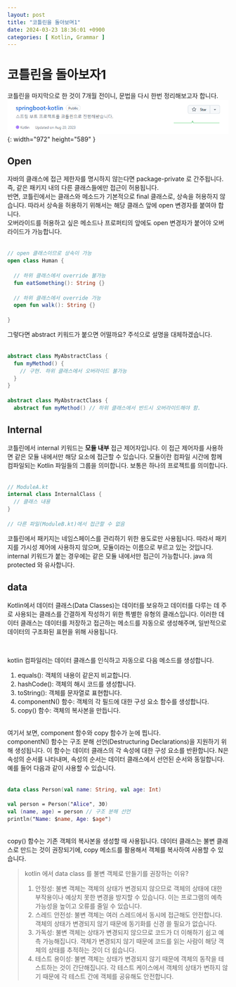 ```yaml
---
layout: post
title: "코틀린을 돌아보며1"
date: 2024-03-23 18:36:01 +0900
categories: [ Kotlin, Grammar ]
---
```


# 코틀린을 돌아보자1

코틀린을 마지막으로 한 것이 7개월 전이니, 문법을 다시 한번 정리해보고자 합니다.
<br><span>
![Desktop View](/assets/img/2024-03-23/last-kotlin.png){: width="972" height="589" }

## Open

자바의 클래스에 접근 제한자를 명시하지 않는다면 package-private 로 간주됩니다. 즉, 같은 패키지 내의 다른 클래스들에만 접근이 허용됩니다.
<br><span>
반면, 코틀린에서는 클래스와 메소드가 기본적으로 final 클래스로, 상속을 허용하지 않습니다. 따라서 상속을 허용하기 위해서는 해당 클래스 앞에 open 변경자를 붙여야 합니다.
<br><span>
오버라이드를 허용하고 싶은 메소드나 프로퍼티의 앞에도 open 변경자가 붙어야 오버라이드가 가능합니다.

```kotlin

// open 클래스이므로 상속이 가능
open class Human {

  // 하위 클래스에서 override 불가능
  fun eatSomething(): String {}

  // 하위 클래스에서 override 가능
  open fun walk(): String {}

}

```

그렇다면 abstract 키워드가 붙으면 어떨까요? 주석으로 설명을 대체하겠습니다.

```kotlin

abstract class MyAbstractClass {
  fun myMethod() {
    // 구현. 하위 클래스에서 오버라이드 불가능
  }
}

abstract class MyAbstractClass {
  abstract fun myMethod() // 하위 클래스에서 반드시 오버라이드해야 함.


```

## Internal

코틀린에서 internal 키워드는 **모듈 내부** 접근 제어자입니다. 이 접근 제어자를 사용하면 같은 모듈 내에서만 해당 요소에 접근할 수 있습니다. 모듈이란 컴파일 시간에
함께
컴파일되는 Kotlin 파일들의 그룹을 의미합니다. 보통은 하나의 프로젝트를 의미합니다.

```kotlin

// ModuleA.kt
internal class InternalClass {
  // 클래스 내용
}

// 다른 파일(ModuleB.kt)에서 접근할 수 없음


```

코틀린에서 패키지는 네임스페이스를 관리하기 위한 용도로만 사용됩니다. 따라서 패키지를 가시성 제어에 사용하지 않으며, 모듈이라는 이름으로 부르고 있는 것입니다.
<br><span>
internal 키워드가 붙는 경우에는 같은 모듈 내에서만 접근이 가능합니다. java 의 protected 와 유사합니다.

## data

Kotlin에서 데이터 클래스(Data Classes)는 데이터를 보유하고 데이터를 다루는 데 주로 사용되는 클래스를 간결하게 작성하기 위한 특별한 유형의 클래스입니다. 이러한
데이터 클래스는 데이터를 저장하고 접근하는 메소드를 자동으로 생성해주며, 일반적으로 데이터의 구조화된 표현을 위해 사용됩니다.

<br><span>

kotlin 컴파일러는 데이터 클래스를 인식하고 자동으로 다음 메소드를 생성합니다.

1. equals(): 객체의 내용이 같은지 비교합니다.
2. hashCode(): 객체의 해시 코드를 생성합니다.
3. toString(): 객체를 문자열로 표현합니다.
4. componentN() 함수: 객체의 각 필드에 대한 구성 요소 함수를 생성합니다.
5. copy() 함수: 객체의 복사본을 만듭니다.

<br><span>
여기서 보면, component 함수와 copy 함수가 눈에 띕니다.
<br><span>
componentN() 함수는 구조 분해 선언(Destructuring Declarations)을 지원하기 위해 생성됩니다. 이 함수는 데이터 클래스의 각 속성에 대한 구성 요소를 반환합니다. N은 속성의 순서를 나타내며, 속성의 순서는 데이터 클래스에서 선언된 순서와 동일합니다.
예를 들어 다음과 같이 사용할 수 있습니다.

```kotlin

data class Person(val name: String, val age: Int)

val person = Person("Alice", 30)
val (name, age) = person // 구조 분해 선언
println("Name: $name, Age: $age")

```

<br><span>
copy() 함수는 기존 객체의 복사본을 생성할 때 사용됩니다. 데이터 클래스는 불변 클래스로 만드는 것이 권장되기에, copy 메소드를 활용해서 객체를 복사하여 사용할 수 있습니다.

> kotlin 에서 data class 를 불변 객체로 만들기를 권장하는 이유?
> 1. 안정성: 불변 객체는 객체의 상태가 변경되지 않으므로 객체의 상태에 대한 부작용이나 예상치 못한 변경을 방지할 수 있습니다. 이는 프로그램의 예측 가능성을 높이고 오류를 줄일 수 있습니다.
> 2. 스레드 안전성: 불변 객체는 여러 스레드에서 동시에 접근해도 안전합니다. 객체의 상태가 변경되지 않기 때문에 동기화를 신경 쓸 필요가 없습니다.
> 3. 가독성: 불변 객체는 상태가 변경되지 않으므로 코드가 더 이해하기 쉽고 예측 가능해집니다. 객체가 변경되지 않기 때문에 코드를 읽는 사람이 해당 객체의 상태를 추적하는 것이 더 쉽습니다.
> 4. 테스트 용이성: 불변 객체는 상태가 변경되지 않기 때문에 객체의 동작을 테스트하는 것이 간단해집니다. 각 테스트 케이스에서 객체의 상태가 변하지 않기 때문에 각 테스트 간에 객체를 공유해도 안전합니다.

